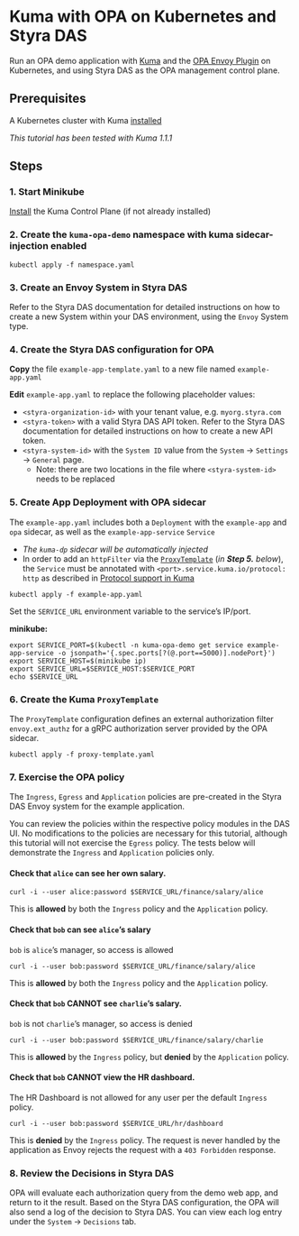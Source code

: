 # Kuma with OPA on Kubernetes and Styra DAS

Run an OPA demo application with [Kuma](https://kuma.io/docs/1.1.1/overview/what-is-kuma/) and the [OPA Envoy Plugin](https://github.com/open-policy-agent/opa-envoy-plugin) on Kubernetes, and using Styra DAS as the OPA management control plane.

## Prerequisites

A Kubernetes cluster with Kuma [installed](https://kuma.io/docs/1.1.1/installation/kubernetes/)

_This tutorial has been tested with Kuma 1.1.1_

## Steps

### 1. Start Minikube

[Install](https://kuma.io/docs/1.1.1/installation/kubernetes/) the Kuma Control Plane (if not already installed)

### 2. Create the `kuma-opa-demo` namespace with kuma sidecar-injection enabled

```
kubectl apply -f namespace.yaml
```

### 3. Create an Envoy System in Styra DAS

Refer to the Styra DAS documentation for detailed instructions on how to create a new System within your DAS environment, using the `Envoy` System type.

### 4. Create the Styra DAS configuration for OPA

**Copy** the file `example-app-template.yaml` to a new file named `example-app.yaml`

**Edit** `example-app.yaml` to replace the following placeholder values:
* `<styra-organization-id>` with your tenant value, e.g. `myorg.styra.com`
* `<styra-token>` with a valid Styra DAS API token. Refer to the Styra DAS documentation for detailed instructions on how to create a new API token.
* `<styra-system-id>` with the `System ID` value from the `System` -> `Settings` -> `General` page.
    * Note: there are two locations in the file where `<styra-system-id>` needs to be replaced

### 5. Create App Deployment with OPA sidecar

The `example-app.yaml` includes both a `Deployment` with the `example-app` and `opa` sidecar, as well as the `example-app-service` `Service`
* _The `kuma-dp` sidecar will be automatically injected_
* In order to add an `httpFilter` via the [`ProxyTemplate`](https://kuma.io/docs/1.1.1/policies/proxy-template/#http-filter) (_in **Step 5.** below_), the `Service` must be annotated with `<port>.service.kuma.io/protocol: http` as described in [Protocol support in Kuma](https://kuma.io/docs/1.1.1/policies/protocol-support-in-kuma/)

```
kubectl apply -f example-app.yaml
```

Set the `SERVICE_URL` environment variable to the service’s IP/port.

**minikube:**
```
export SERVICE_PORT=$(kubectl -n kuma-opa-demo get service example-app-service -o jsonpath='{.spec.ports[?(@.port==5000)].nodePort}')
export SERVICE_HOST=$(minikube ip)
export SERVICE_URL=$SERVICE_HOST:$SERVICE_PORT
echo $SERVICE_URL
```

### 6. Create the Kuma `ProxyTemplate`

The `ProxyTemplate` configuration defines an external authorization filter `envoy.ext_authz` for a gRPC authorization server provided by the OPA sidecar.

```
kubectl apply -f proxy-template.yaml
```

### 7. Exercise the OPA policy

The `Ingress`, `Egress` and `Application` policies are pre-created in the Styra DAS Envoy system for the example application.

You can review the policies within the respective policy modules in the DAS UI. No modifications to the policies are necessary for this tutorial, although this tutorial will not exercise the `Egress` policy.  The tests below will demonstrate the `Ingress` and `Application` policies only.

#### Check that `alice` can see her own salary.

```
curl -i --user alice:password $SERVICE_URL/finance/salary/alice
```

This is **allowed** by both the `Ingress` policy and the `Application` policy.

#### Check that `bob` can see `alice`’s salary
`bob` is `alice`’s manager, so access is allowed

```
curl -i --user bob:password $SERVICE_URL/finance/salary/alice
```

This is **allowed** by both the `Ingress` policy and the `Application` policy.

#### Check that `bob` CANNOT see `charlie`’s salary.
`bob` is not `charlie`’s manager, so access is denied

```
curl -i --user bob:password $SERVICE_URL/finance/salary/charlie
```

This is **allowed** by the `Ingress` policy, but **denied** by the `Application` policy.

#### Check that `bob` CANNOT view the HR dashboard.
The HR Dashboard is not allowed for any user per the default `Ingress` policy.

```
curl -i --user bob:password $SERVICE_URL/hr/dashboard
```

This is **denied** by the `Ingress` policy.  The request is never handled by the application as Envoy rejects the request with a `403 Forbidden` response.

### 8. Review the Decisions in Styra DAS

OPA will evaluate each authorization query from the demo web app, and return to it the result. Based on the Styra DAS configuration, the OPA will also send a log of the decision to Styra DAS. You can view each log entry under the `System` -> `Decisions` tab.
